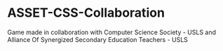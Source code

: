 # ASSET-CSS-Collaboration
Game made in collaboration with Computer Science Society - USLS and Alliance Of Synergized Secondary Education Teachers - USLS
